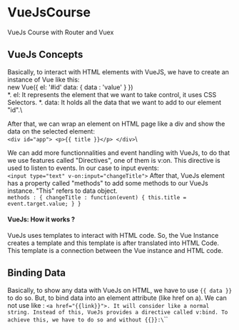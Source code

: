 # VueJsCourse
VueJs Course with Router and Vuex

## VueJs Concepts

Basically, to interact with HTML elements with VueJS, we have to create an instance of Vue like this:\
    new Vue({
        el: '#id'
        data: {
            data : 'value'
        }
    })\
*. el: It represents the element that we want to take control, it uses CSS Selectors.
*. data: It holds all the data that we want to add to our element "id".\

After that, we can wrap an element on HTML page like a div and show the data on the selected element:\
    ```<div id="app">
		<p>{{ title }}</p>
	</div>```\

We can add more functionnalities and event handling with VueJs, to do that we use features called "Directives", one of them is v:on. This directive is used to listen to events. In our case to input events:\
    ```<input type="text" v-on:input="changeTitle">```
After that, VueJs element has a property called "methods" to add some methods to our VueJs instance. "This" refers to data object.\
        ```methods : {
            changeTitle : function(event) {
            this.title = event.target.value;
            }
        }```

#### VueJs: How it works ?
VueJs uses templates to interact with HTML code. So, the Vue Instance creates a template and this template is after translated into HTML Code. This template is a connection between the Vue instance and HTML code.

## Binding Data
Basically, to show any data with VueJs on HTML, we have to use ``{{ data }}`` to do so. But, to bind data into an element attribute (like href on a). We can not use like : `` <a href="{{link}}">. It will consider like a normal string. Instead of this, VueJs provides a directive called v:bind. To achieve this, we have to do so and without {{}}:\
    ``<a v-bind:href="data">``